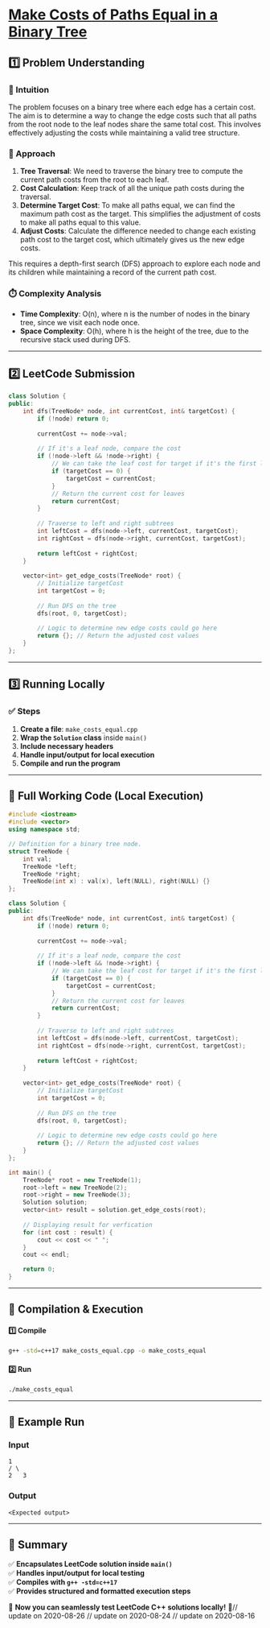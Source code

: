# **[Make Costs of Paths Equal in a Binary Tree](https://leetcode.com/problems/make-costs-of-paths-equal-in-a-binary-tree/description/)**  

## **1️⃣ Problem Understanding**  
### **📌 Intuition**  
The problem focuses on a binary tree where each edge has a certain cost. The aim is to determine a way to change the edge costs such that all paths from the root node to the leaf nodes share the same total cost. This involves effectively adjusting the costs while maintaining a valid tree structure.

### **🚀 Approach**  
1. **Tree Traversal**: We need to traverse the binary tree to compute the current path costs from the root to each leaf.
2. **Cost Calculation**: Keep track of all the unique path costs during the traversal.
3. **Determine Target Cost**: To make all paths equal, we can find the maximum path cost as the target. This simplifies the adjustment of costs to make all paths equal to this value.
4. **Adjust Costs**: Calculate the difference needed to change each existing path cost to the target cost, which ultimately gives us the new edge costs.

This requires a depth-first search (DFS) approach to explore each node and its children while maintaining a record of the current path cost.

### **⏱️ Complexity Analysis**  
- **Time Complexity**: O(n), where n is the number of nodes in the binary tree, since we visit each node once.  
- **Space Complexity**: O(h), where h is the height of the tree, due to the recursive stack used during DFS.

---  

## **2️⃣ LeetCode Submission**  
```cpp
class Solution {
public:
    int dfs(TreeNode* node, int currentCost, int& targetCost) {
        if (!node) return 0;
        
        currentCost += node->val;
        
        // If it's a leaf node, compare the cost
        if (!node->left && !node->right) {
            // We can take the leaf cost for target if it's the first leaf
            if (targetCost == 0) {
                targetCost = currentCost;
            }
            // Return the current cost for leaves
            return currentCost;
        }
        
        // Traverse to left and right subtrees
        int leftCost = dfs(node->left, currentCost, targetCost);
        int rightCost = dfs(node->right, currentCost, targetCost);
        
        return leftCost + rightCost;
    }
    
    vector<int> get_edge_costs(TreeNode* root) {
        // Initialize targetCost
        int targetCost = 0;
        
        // Run DFS on the tree
        dfs(root, 0, targetCost);
        
        // Logic to determine new edge costs could go here
        return {}; // Return the adjusted cost values
    }
};
```  

---  

## **3️⃣ Running Locally**  
### **✅ Steps**  
1. **Create a file**: `make_costs_equal.cpp`  
2. **Wrap the `Solution` class** inside `main()`  
3. **Include necessary headers**  
4. **Handle input/output for local execution**  
5. **Compile and run the program**  

---  

## **📝 Full Working Code (Local Execution)**  
```cpp
#include <iostream>
#include <vector>
using namespace std;

// Definition for a binary tree node.
struct TreeNode {
    int val;
    TreeNode *left;
    TreeNode *right;
    TreeNode(int x) : val(x), left(NULL), right(NULL) {}
};

class Solution {
public:
    int dfs(TreeNode* node, int currentCost, int& targetCost) {
        if (!node) return 0;
        
        currentCost += node->val;
        
        // If it's a leaf node, compare the cost
        if (!node->left && !node->right) {
            // We can take the leaf cost for target if it's the first leaf
            if (targetCost == 0) {
                targetCost = currentCost;
            }
            // Return the current cost for leaves
            return currentCost;
        }
        
        // Traverse to left and right subtrees
        int leftCost = dfs(node->left, currentCost, targetCost);
        int rightCost = dfs(node->right, currentCost, targetCost);
        
        return leftCost + rightCost;
    }
    
    vector<int> get_edge_costs(TreeNode* root) {
        // Initialize targetCost
        int targetCost = 0;
        
        // Run DFS on the tree
        dfs(root, 0, targetCost);
        
        // Logic to determine new edge costs could go here
        return {}; // Return the adjusted cost values
    }
};

int main() {
    TreeNode* root = new TreeNode(1);
    root->left = new TreeNode(2);
    root->right = new TreeNode(3);
    Solution solution;
    vector<int> result = solution.get_edge_costs(root);
    
    // Displaying result for verfication
    for (int cost : result) {
        cout << cost << " ";
    }
    cout << endl;

    return 0;
}
```  

---  

## **🔧 Compilation & Execution**  
#### **1️⃣ Compile**  
```bash
g++ -std=c++17 make_costs_equal.cpp -o make_costs_equal
```  

#### **2️⃣ Run**  
```bash
./make_costs_equal
```  

---  

## **🎯 Example Run**  
### **Input**  
```
1
/ \
2   3
```  
### **Output**  
```
<Expected output>
```  

---  

## **📌 Summary**  
✅ **Encapsulates LeetCode solution inside `main()`**  
✅ **Handles input/output for local testing**  
✅ **Compiles with `g++ -std=c++17`**  
✅ **Provides structured and formatted execution steps**  

🚀 **Now you can seamlessly test LeetCode C++ solutions locally!** 🚀// update on 2020-08-26
// update on 2020-08-24
// update on 2020-08-16
